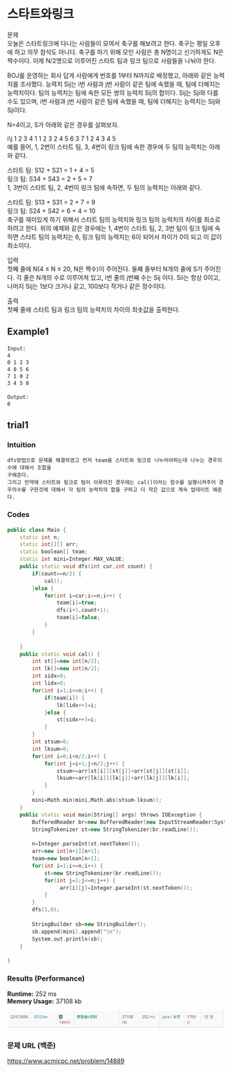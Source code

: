 # 스타트와링크

문제  
오늘은 스타트링크에 다니는 사람들이 모여서 축구를 해보려고 한다. 축구는 평일 오후에 하고 의무 참석도 아니다. 축구를 하기 위해 모인 사람은 총 N명이고 신기하게도 N은 짝수이다. 이제 N/2명으로 이루어진 스타트 팀과 링크 팀으로 사람들을 나눠야 한다.  

BOJ를 운영하는 회사 답게 사람에게 번호를 1부터 N까지로 배정했고, 아래와 같은 능력치를 조사했다. 능력치 Sij는 i번 사람과 j번 사람이 같은 팀에 속했을 때, 팀에 더해지는 능력치이다. 팀의 능력치는 팀에 속한 모든 쌍의 능력치 Sij의 합이다. Sij는 Sji와 다를 수도 있으며, i번 사람과 j번 사람이 같은 팀에 속했을 때, 팀에 더해지는 능력치는 Sij와 Sji이다.  

N=4이고, S가 아래와 같은 경우를 살펴보자.  

i\j 1   2   3   4
1       1   2   3
2   4       5   6
3   7   1       2
4   3   4   5    
예를 들어, 1, 2번이 스타트 팀, 3, 4번이 링크 팀에 속한 경우에 두 팀의 능력치는 아래와 같다.  

스타트 팀: S12 + S21 = 1 + 4 = 5  
링크 팀: S34 + S43 = 2 + 5 = 7  
1, 3번이 스타트 팀, 2, 4번이 링크 팀에 속하면, 두 팀의 능력치는 아래와 같다.  

스타트 팀: S13 + S31 = 2 + 7 = 9  
링크 팀: S24 + S42 = 6 + 4 = 10  
축구를 재미있게 하기 위해서 스타트 팀의 능력치와 링크 팀의 능력치의 차이를 최소로 하려고 한다. 위의 예제와 같은 경우에는 1, 4번이 스타트 팀, 2, 3번 팀이 링크 팀에 속하면 스타트 팀의 능력치는 6, 링크 팀의 능력치는 6이 되어서 차이가 0이 되고 이 값이 최소이다.  

입력  
첫째 줄에 N(4 ≤ N ≤ 20, N은 짝수)이 주어진다. 둘째 줄부터 N개의 줄에 S가 주어진다. 각 줄은 N개의 수로 이루어져 있고, i번 줄의 j번째 수는 Sij 이다. Sii는 항상 0이고, 나머지 Sij는 1보다 크거나 같고, 100보다 작거나 같은 정수이다.  

출력  
첫째 줄에 스타트 팀과 링크 팀의 능력치의 차이의 최솟값을 출력한다.  

## Example1

```
Input: 
4
0 1 2 3
4 0 5 6
7 1 0 2
3 4 5 0

Output: 
0
```

## trial1
### Intuition
```
dfs방법으로 문제를 해결하였고 먼저 team을 스타트와 링크로 나누어야하는데 나누는 경우의 수에 대해서 조합을
구해준다.
그리고 만약에 스타트와 링크로 팀이 이루어진 경우에는 cal()이라는 함수를 실행시켜주어 경우의수를 구한것에 대해서 각 팀의 능력치의 합을 구하고 더 작은 값으로 계속 업데이트 해준다.
```
### Codes  
```cpp
public class Main {
    static int n;
    static int[][] arr;
    static boolean[] team;
    static int mini=Integer.MAX_VALUE;
    public static void dfs(int cur,int count) {
        if(count==n/2) {
            cal();
        }else {
            for(int i=cur;i<=n;i++) {
                team[i]=true;
                dfs(i+1,count+1);
                team[i]=false;
            }
        }
        
    }
    public static void cal() {
        int st[]=new int[n/2];
        int lk[]=new int[n/2];
        int sidx=0;
        int lidx=0;
        for(int i=1;i<=n;i++) {
            if(team[i]) {
                lk[lidx++]=i;
            }else {
                st[sidx++]=i;
            }
        }
        int stsum=0;
        int lksum=0;
        for(int i=0;i<n/2;i++) {
            for(int j=i+1;j<n/2;j++) {
                stsum+=arr[st[i]][st[j]]+arr[st[j]][st[i]];
                lksum+=arr[lk[i]][lk[j]]+arr[lk[j]][lk[i]];
            }
        }
        mini=Math.min(mini,Math.abs(stsum-lksum));
    }
    public static void main(String[] args) throws IOException {
        BufferedReader br=new BufferedReader(new InputStreamReader(System.in));
        StringTokenizer st=new StringTokenizer(br.readLine());
        
        n=Integer.parseInt(st.nextToken());
        arr=new int[n+1][n+1];
        team=new boolean[n+1];
        for(int i=1;i<=n;i++) {
            st=new StringTokenizer(br.readLine());
            for(int j=1;j<=n;j++) {
                 arr[i][j]=Integer.parseInt(st.nextToken());
            }
        }
        dfs(1,0);
        
        StringBuilder sb=new StringBuilder();
        sb.append(mini).append("\n");
        System.out.println(sb);
    }

}

```

### Results (Performance)  
**Runtime:** 252 ms   
**Memory Usage:**   37108 kb    

<p align="center"> 
<img src="./capture.JPG">
</p>


### 문제 URL (백준)  
https://www.acmicpc.net/problem/14889